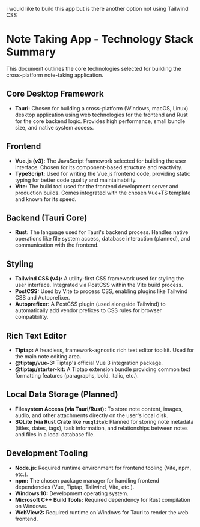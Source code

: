 i would like to build this app but is there another option not using Tailwind CSS


# Note Taking App - Technology Stack Summary

This document outlines the core technologies selected for building the cross-platform note-taking application.

## Core Desktop Framework

*   **Tauri:** Chosen for building a cross-platform (Windows, macOS, Linux) desktop application using web technologies for the frontend and Rust for the core backend logic. Provides high performance, small bundle size, and native system access.

## Frontend

*   **Vue.js (v3):** The JavaScript framework selected for building the user interface. Chosen for its component-based structure and reactivity.
*   **TypeScript:** Used for writing the Vue.js frontend code, providing static typing for better code quality and maintainability.
*   **Vite:** The build tool used for the frontend development server and production builds. Comes integrated with the chosen Vue+TS template and known for its speed.

## Backend (Tauri Core)

*   **Rust:** The language used for Tauri's backend process. Handles native operations like file system access, database interaction (planned), and communication with the frontend.

## Styling

*   **Tailwind CSS (v4):** A utility-first CSS framework used for styling the user interface. Integrated via PostCSS within the Vite build process.
*   **PostCSS:** Used by Vite to process CSS, enabling plugins like Tailwind CSS and Autoprefixer.
*   **Autoprefixer:** A PostCSS plugin (used alongside Tailwind) to automatically add vendor prefixes to CSS rules for browser compatibility.

## Rich Text Editor

*   **Tiptap:** A headless, framework-agnostic rich text editor toolkit. Used for the main note editing area.
*   **@tiptap/vue-3:** Tiptap's official Vue 3 integration package.
*   **@tiptap/starter-kit:** A Tiptap extension bundle providing common text formatting features (paragraphs, bold, italic, etc.).

## Local Data Storage (Planned)

*   **Filesystem Access (via Tauri/Rust):** To store note content, images, audio, and other attachments directly on the user's local disk.
*   **SQLite (via Rust Crate like `rusqlite`):** Planned for storing note metadata (titles, dates, tags), task information, and relationships between notes and files in a local database file.

## Development Tooling

*   **Node.js:** Required runtime environment for frontend tooling (Vite, npm, etc.).
*   **npm:** The chosen package manager for handling frontend dependencies (Vue, Tiptap, Tailwind, Vite, etc.).
*   **Windows 10:** Development operating system.
*   **Microsoft C++ Build Tools:** Required dependency for Rust compilation on Windows.
*   **WebView2:** Required runtime on Windows for Tauri to render the web frontend.